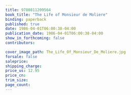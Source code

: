 ```yaml
---
title: 9780811209564
book_title: "The Life of Monsieur de Moliere"
binding: paperback
published: true
date: 1986-04-01T06:00:38-04:00
publication_date: 1986-04-01T06:00:38-04:00
show_in_forthcoming: false
contributors:

cover_image_path: The_Life_Of_Monsieur_De_Moliere.jpg
forsale: false
saleprice:
shipping_charge:
price_us: 12.95
price_cn:
trim_size:
page_count:
---
```


